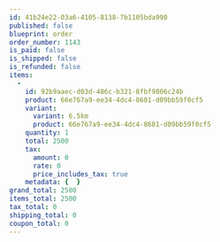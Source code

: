 ```yaml
---
id: 41b24e22-03a6-4105-8138-7b1105bda990
published: false
blueprint: order
order_number: 1143
is_paid: false
is_shipped: false
is_refunded: false
items:
  -
    id: 92b9aaec-d03d-486c-b321-8fbf9806c24b
    product: 66e767a9-ee34-4dc4-8681-d09bb59f0cf5
    variant:
      variant: 6.5km
      product: 66e767a9-ee34-4dc4-8681-d09bb59f0cf5
    quantity: 1
    total: 2500
    tax:
      amount: 0
      rate: 0
      price_includes_tax: true
    metadata: {  }
grand_total: 2500
items_total: 2500
tax_total: 0
shipping_total: 0
coupon_total: 0
---
```

